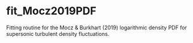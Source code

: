 # fit_Mocz2019PDF
Fitting routine for the Mocz &amp; Burkhart (2019) logarithmic density PDF for supersonic turbulent density fluctuations. 
